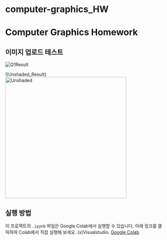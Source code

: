 # computer-graphics_HW




# Computer Graphics Homework


## 이미지 업로드 테스트


![Q1Result](https://github.com/WoonBong/computer-graphics_HW/assets/84709612/a240eb60-9966-42f3-9407-d2338775adf8)

![Unshaded_Result]<img width="385" alt="Unshaded" src="https://github.com/WoonBong/computer-graphics_HW/assets/84709612/477c0ad3-2a98-4ec4-89db-e0c459616a36">
## 실행 방법

이 프로젝트의 `.ipynb` 파일은 Google Colab에서 실행할 수 있습니다. 아래 링크를 클릭하여 Colab에서 직접 실행해 보세요.
(x)Visualstudio.
[Google Colab](https://colab.research.google.com/)



